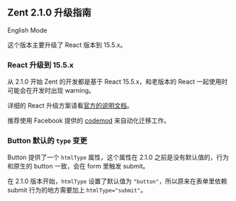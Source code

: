 ## Zent 2.1.0 升级指南

English Mode

这个版本主要升级了 React 版本到 15.5.x。

### React 升级到 15.5.x

从 2.1.0 开始 Zent 的开发都是基于 React 15.5.x，和老版本的 React 一起使用时可能会在开发时出现 warning。

详细的 React 升级方案请看[官方的说明文档](https://facebook.github.io/react/blog/2017/04/07/react-v15.5.0.html)。

推荐使用 Facebook 提供的 [codemod](https://github.com/reactjs/react-codemod) 来自动化迁移工作。

### Button 默认的 `type` 变更

Button 提供了一个 `htmlType` 属性，这个属性在 2.1.0 之前是没有默认值的，行为和原生的 button 一致，会在 form 里触发 submit。

在 2.1.0 版本开始，`htmlType` 设置了默认值为 `"button"`，所以原来在表单里依赖 submit 行为的地方需要加上 `htmlType="submit"`。
